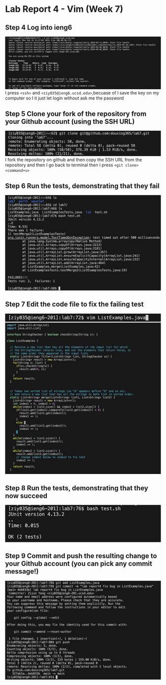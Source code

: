 # Lab Report 4 - Vim (Week 7)
## Step 4 Log into ieng6
![Image](log-into-ieng6.png)
I press `<ssh>` and `<ziy035@ieng6.ucsd.edu>`,becuase of I save the key on my computer so I it just let login without ask me the password

## Step 5 Clone your fork of the repository from your Github account (using the SSH URL)
![Image](git-clone.png)
I fork the repository on github and then copy the SSH URL from the repository and then I go back to terminal then I press `<git clone>` `<command+v>`

## Step 6 Run the tests, demonstrating that they fail
![Image](runtest-fail.png)

## Step 7 Edit the code file to fix the failing test
![Image](open-vim.png)
![Image](use-vim-to-fix.png)

## Step 8 Run the tests, demonstrating that they now succeed
![Image](runtest-succeed.png)

## Step 9 Commit and push the resulting change to your Github account (you can pick any commit message!)
![Image](commit-push.png)

